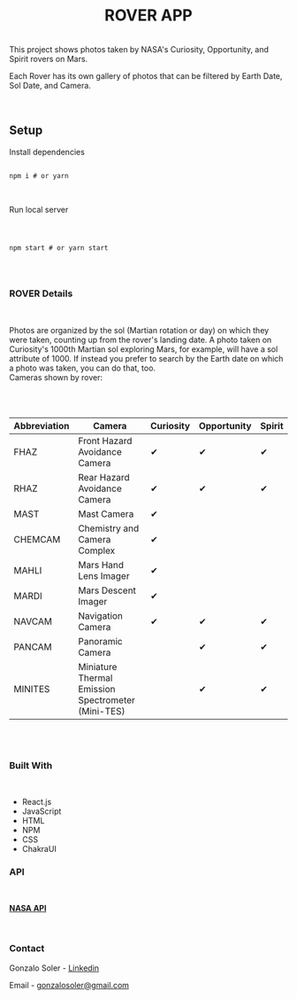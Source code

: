 <H1 align='center'> ROVER APP</H1><br>

<div>This project shows photos taken by NASA's Curiosity, Opportunity, and Spirit rovers on Mars.

Each Rover has its own gallery of photos that can be filtered by Earth Date, Sol Date, and Camera.

</div><br>

## Setup


Install dependencies

<code>
npm i # or yarn

</code>

<br>

Run local server

<code>

npm start # or yarn start

</code>

<br>

### ROVER Details


<br>

<p>
Photos are organized by the sol (Martian rotation or day) on which they were taken, counting up from the rover's landing date. A photo taken on Curiosity's 1000th Martian sol exploring Mars, for example, will have a sol attribute of 1000. If instead you prefer to search by the Earth date on which a photo was taken, you can do that, too. <br>
Cameras shown by rover:</p><br><br>

| Abbreviation | Camera                                             | Curiosity | Opportunity | Spirit |
| ------------ | -------------------------------------------------- | --------- | ----------- | ------ |
| FHAZ         | Front Hazard Avoidance Camera                      | ✔         | ✔           | ✔      |
| RHAZ         | Rear Hazard Avoidance Camera                       | ✔         | ✔           | ✔      |
| MAST         | Mast Camera                                        | ✔         |             |        |
| CHEMCAM      | Chemistry and Camera Complex                       | ✔         |             |        |
| MAHLI        | Mars Hand Lens Imager                              | ✔         |             |        |
| MARDI        | Mars Descent Imager                                | ✔         |             |        |
| NAVCAM       | Navigation Camera                                  | ✔         | ✔           | ✔      |
| PANCAM       | Panoramic Camera                                   |           | ✔           | ✔      |
| MINITES      | Miniature Thermal Emission Spectrometer (Mini-TES) |           | ✔           | ✔      |

<br><br>

### Built With

<br>

- React.js
- JavaScript
- HTML
- NPM
- CSS
- ChakraUI

### API<br>

<br>

**[NASA API](https://api.nasa.gov/)**

<br>


### Contact<br>

Gonzalo Soler - [Linkedin](https://www.linkedin.com/in/gonzalo-soler/)<br>

Email - <gonzalosoler@gmail.com>
